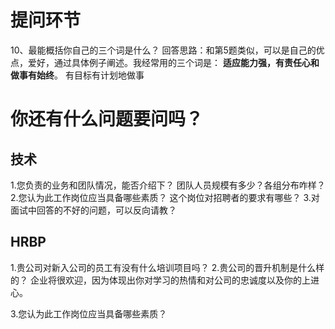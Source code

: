 

提问环节
======

10、最能概括你自己的三个词是什么？
回答思路：和第5题类似，可以是自己的优点，爱好，通过具体例子阐述。我经常用的三个词是：
**适应能力强，有责任心和做事有始终**。
有目标有计划地做事


# 你还有什么问题要问吗？
## 技术
1.您负责的业务和团队情况，能否介绍下？
  团队人员规模有多少？各组分布咋样？
2.您认为此工作岗位应当具备哪些素质？ 这个岗位对招聘者的要求有哪些？
3.对面试中回答的不好的问题，可以反向请教？

## HRBP
1.贵公司对新入公司的员工有没有什么培训项目吗？
2.贵公司的晋升机制是什么样的？
企业将很欢迎，因为体现出你对学习的热情和对公司的忠诚度以及你的上进心。

3.您认为此工作岗位应当具备哪些素质？

